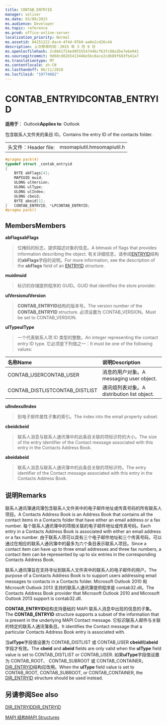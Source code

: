 ```yaml
---
title: CONTAB_ENTRYID
manager: soliver
ms.date: 03/09/2015
ms.audience: Developer
ms.topic: reference
ms.prod: office-online-server
localization_priority: Normal
ms.assetid: 84251222-dac4-4f4d-97b9-aa0e2cd26c44
description: 上次修改时间：2015 年 3 月 9 日
ms.openlocfilehash: 2c8661f24ed9555547446cf63fc08a3be7e6e941
ms.sourcegitcommit: 9d60cd82b5413446e5bc8ace2cd689f683fb41a7
ms.translationtype: MT
ms.contentlocale: zh-CN
ms.lasthandoff: 06/11/2018
ms.locfileid: "19774682"
---
```

# <a name="contabentryid"></a><span data-ttu-id="7e661-103">CONTAB_ENTRYID</span><span class="sxs-lookup"><span data-stu-id="7e661-103">CONTAB_ENTRYID</span></span>

  
  
<span data-ttu-id="7e661-104">**适用于**： Outlook</span><span class="sxs-lookup"><span data-stu-id="7e661-104">**Applies to**: Outlook</span></span> 
  
<span data-ttu-id="7e661-105">包含联系人文件夹的条目 ID。</span><span class="sxs-lookup"><span data-stu-id="7e661-105">Contains the entry ID of the contacts folder.</span></span>
  
|||
|:-----|:-----|
|<span data-ttu-id="7e661-106">头文件：</span><span class="sxs-lookup"><span data-stu-id="7e661-106">Header file:</span></span>  <br/> |<span data-ttu-id="7e661-107">msomapiutil.h</span><span class="sxs-lookup"><span data-stu-id="7e661-107">msomapiutil.h</span></span>  <br/> |
   
```cpp
#pragma pack(4) 
typedef struct _contab_entryid
{
    BYTE abFlags[4];
    MAPIUID muid;
    ULONG ulVersion;
    ULONG ulType;
    ULONG ulIndex;
    ULONG cbeid;
    BYTE abeid[1];
}   CONTAB_ENTRYID, *LPCONTAB_ENTRYID;
#pragma pack() 
```

## <a name="members"></a><span data-ttu-id="7e661-108">Members</span><span class="sxs-lookup"><span data-stu-id="7e661-108">Members</span></span>

 <span data-ttu-id="7e661-109">**abFlags**</span><span class="sxs-lookup"><span data-stu-id="7e661-109">**abFlags**</span></span>
  
> <span data-ttu-id="7e661-110">位掩码的标志，提供描述对象的信息。</span><span class="sxs-lookup"><span data-stu-id="7e661-110">A bitmask of flags that provides information describing the object.</span></span> <span data-ttu-id="7e661-111">有关详细信息，请参阅[ENTRYID](entryid.md)结构的**abFlags**字段的说明。</span><span class="sxs-lookup"><span data-stu-id="7e661-111">For more information, see the description of the **abFlags** field of an [ENTRYID](entryid.md) structure.</span></span> 
    
 <span data-ttu-id="7e661-112">**muid**</span><span class="sxs-lookup"><span data-stu-id="7e661-112">**muid**</span></span>
  
> <span data-ttu-id="7e661-113">标识的存储提供程序的 GUID。</span><span class="sxs-lookup"><span data-stu-id="7e661-113">GUID that identifies the store provider.</span></span>
    
 <span data-ttu-id="7e661-114">**ulVersion**</span><span class="sxs-lookup"><span data-stu-id="7e661-114">**ulVersion**</span></span>
  
> <span data-ttu-id="7e661-115">**CONTAB_ENTRYID**结构的版本号。</span><span class="sxs-lookup"><span data-stu-id="7e661-115">The version number of the **CONTAB_ENTRYID** structure.</span></span> <span data-ttu-id="7e661-116">必须设置为 CONTAB_VERSION。</span><span class="sxs-lookup"><span data-stu-id="7e661-116">Must be set to CONTAB_VERSION.</span></span> 
    
 <span data-ttu-id="7e661-117">**ulType**</span><span class="sxs-lookup"><span data-stu-id="7e661-117">**ulType**</span></span>
  
> <span data-ttu-id="7e661-118">一个代表联系人项 ID 类型的整数。</span><span class="sxs-lookup"><span data-stu-id="7e661-118">An integer representing the contact entry ID type.</span></span> <span data-ttu-id="7e661-119">它必须是下列值之一：</span><span class="sxs-lookup"><span data-stu-id="7e661-119">It must be one of the following values:</span></span>
    
|<span data-ttu-id="7e661-120">**名称**</span><span class="sxs-lookup"><span data-stu-id="7e661-120">**Name**</span></span>|<span data-ttu-id="7e661-121">**说明**</span><span class="sxs-lookup"><span data-stu-id="7e661-121">**Description**</span></span>|
|:-----|:-----|
|<span data-ttu-id="7e661-122">CONTAB_USER</span><span class="sxs-lookup"><span data-stu-id="7e661-122">CONTAB_USER</span></span>  <br/> |<span data-ttu-id="7e661-123">消息的用户对象。</span><span class="sxs-lookup"><span data-stu-id="7e661-123">A messaging user object.</span></span>  <br/> |
|<span data-ttu-id="7e661-124">CONTAB_DISTLIST</span><span class="sxs-lookup"><span data-stu-id="7e661-124">CONTAB_DISTLIST</span></span>  <br/> |<span data-ttu-id="7e661-125">通讯组列表对象。</span><span class="sxs-lookup"><span data-stu-id="7e661-125">A distribution list object.</span></span>  <br/> |
   
 <span data-ttu-id="7e661-126">**ulIndex**</span><span class="sxs-lookup"><span data-stu-id="7e661-126">**ulIndex**</span></span>
  
> <span data-ttu-id="7e661-127">到电子邮件属性子集的索引。</span><span class="sxs-lookup"><span data-stu-id="7e661-127">The index into the email property subset.</span></span>
    
 <span data-ttu-id="7e661-128">**cbeid**</span><span class="sxs-lookup"><span data-stu-id="7e661-128">**cbeid**</span></span>
  
> <span data-ttu-id="7e661-129">联系人消息与联系人通讯簿中的此条目关联的项标识符的大小。</span><span class="sxs-lookup"><span data-stu-id="7e661-129">The size of the entry identifier of the Contact message associated with this entry in the Contacts Address Book.</span></span>
    
 <span data-ttu-id="7e661-130">**abeid**</span><span class="sxs-lookup"><span data-stu-id="7e661-130">**abeid**</span></span>
  
> <span data-ttu-id="7e661-131">联系人消息与联系人通讯簿中的此条目关联的项标识符。</span><span class="sxs-lookup"><span data-stu-id="7e661-131">The entry identifier of the Contact message associated with this entry in the Contacts Address Book.</span></span>
    
## <a name="remarks"></a><span data-ttu-id="7e661-132">说明</span><span class="sxs-lookup"><span data-stu-id="7e661-132">Remarks</span></span>

<span data-ttu-id="7e661-133">联系人通讯簿通讯簿包含联系人文件夹中的电子邮件地址或传真号码的所有联系人项目。</span><span class="sxs-lookup"><span data-stu-id="7e661-133">A Contacts Address Book is an Address Book that contains all the contact items in a Contacts folder that have either an email address or a fax number.</span></span> <span data-ttu-id="7e661-134">每个联系人通讯簿中的项相关联的电子邮件地址或传真号码。</span><span class="sxs-lookup"><span data-stu-id="7e661-134">Each entry in a Contacts Address Book is associated with either an email address or a fax number.</span></span> <span data-ttu-id="7e661-135">由于联系人项可以具有三个电子邮件地址和三个传真号码，可以通过在相应的联系人通讯簿中的最多为六个条目表示联系人项目。</span><span class="sxs-lookup"><span data-stu-id="7e661-135">Since a contact item can have up to three email addresses and three fax numbers, a contact item can be represented by up to six entries in the corresponding Contacts Address Book.</span></span>
  
<span data-ttu-id="7e661-136">联系人通讯簿旨在支持寻址到联系人文件夹中的联系人的电子邮件的用户。</span><span class="sxs-lookup"><span data-stu-id="7e661-136">The purpose of a Contacts Address Book is to support users addressing email messages to contacts in a Contacts folder.</span></span> <span data-ttu-id="7e661-137">Microsoft Outlook 2010 和 Microsoft Outlook 2013 支持的联系人通讯簿提供程序是 contab32.dll。</span><span class="sxs-lookup"><span data-stu-id="7e661-137">The Contacts Address Book provider that Microsoft Outlook 2010 and Microsoft Outlook 2013 support is contab32.dll.</span></span>
  
<span data-ttu-id="7e661-138">**CONTAB_ENTRYID**结构支持基础的 MAPI 联系人消息中出现的信息的子集。</span><span class="sxs-lookup"><span data-stu-id="7e661-138">The **CONTAB_ENTRYID** structure supports a subset of the information that is present in the underlying MAPI Contact message.</span></span> <span data-ttu-id="7e661-139">它标识联系人邮件与关联的特定的联系人通讯簿条目。</span><span class="sxs-lookup"><span data-stu-id="7e661-139">It identifies the Contact message that a particular Contacts Address Book entry is associated with.</span></span> 
  
<span data-ttu-id="7e661-140">当**ulType**字段值设置为 CONTAB_DISTLIST 或 CONTAB_USER **cbeid**和**abeid**字段才有效。</span><span class="sxs-lookup"><span data-stu-id="7e661-140">The **cbeid** and **abeid** fields are only valid when the **ulType** field value is set to CONTAB_DISTLIST or CONTAB_USER.</span></span> <span data-ttu-id="7e661-141">如果**ulType**字段值设置为 CONTAB_ROOT、 CONTAB_SUBROOT 或 CONTAB_CONTAINER， [DIR_ENTRYID](dir_entryid.md)结构应改用。</span><span class="sxs-lookup"><span data-stu-id="7e661-141">When the **ulType** field value is set to CONTAB_ROOT, CONTAB_SUBROOT, or CONTAB_CONTAINER, the [DIR_ENTRYID](dir_entryid.md) structure should be used instead.</span></span> 
  
## <a name="see-also"></a><span data-ttu-id="7e661-142">另请参阅</span><span class="sxs-lookup"><span data-stu-id="7e661-142">See also</span></span>



[<span data-ttu-id="7e661-143">DIR_ENTRYID</span><span class="sxs-lookup"><span data-stu-id="7e661-143">DIR_ENTRYID</span></span>](dir_entryid.md)


[<span data-ttu-id="7e661-144">MAPI 结构</span><span class="sxs-lookup"><span data-stu-id="7e661-144">MAPI Structures</span></span>](mapi-structures.md)

